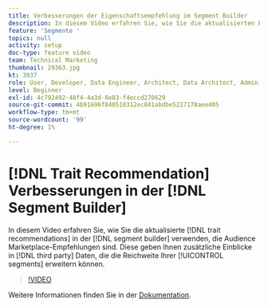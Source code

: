 ```yaml
---
title: Verbesserungen der Eigenschaftsempfehlung im Segment Builder
description: In diesem Video erfahren Sie, wie Sie die aktualisierten Eigenschaftsempfehlungen im Segment Builder verwenden, bei denen es sich um Audience Marketplace-Empfehlungen handelt. Diese geben Ihnen zusätzliche Einblicke in Daten von Drittanbietern, die die Reichweite Ihrer Segmente erweitern können.
feature: 'Segmente '
topics: null
activity: setup
doc-type: feature video
team: Technical Marketing
thumbnail: 29363.jpg
kt: 3937
role: User, Developer, Data Engineer, Architect, Data Architect, Admin, Leader
level: Beginner
exl-id: 4c792492-48f4-4a3d-8e83-f4eccd270629
source-git-commit: 4b91696f840518312ec041abdbe5217178aee405
workflow-type: tm+mt
source-wordcount: '99'
ht-degree: 1%

---
```


# [!DNL Trait Recommendation] Verbesserungen in der  [!DNL Segment Builder]

In diesem Video erfahren Sie, wie Sie die aktualisierte [!DNL trait recommendations] in der [!DNL segment builder] verwenden, die Audience Marketplace-Empfehlungen sind. Diese geben Ihnen zusätzliche Einblicke in [!DNL third party] Daten, die die Reichweite Ihrer [!UICONTROL segments] erweitern können.

>[!VIDEO](https://video.tv.adobe.com/v/29363/?quality=12)

Weitere Informationen finden Sie in der [Dokumentation](https://docs.adobe.com/help/en/audience-manager/user-guide/features/segments/trait-recommendations.html).

